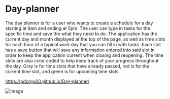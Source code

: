 # Day-planner

The day planner is for a user who wants to create a schedule for a day starting at 9am and ending at 5pm.
The user can type in tasks for the specific time and save the what they need to do.
The application has the current day and month displayed at the top of the page, as well as time slots for each hour of a typical work day that you can fill in with tasks. Each slot has a save button that will save any information entered into said slot in order to keep the application current when closing and reopening. The time slots are also color coded to help keep track of your progress throughout the day. Gray is for time slots that have already passed, red is for the current time slot, and green is for upcoming time slots.

https://pdorgu00.github.io/Day-planner/

![image](https://user-images.githubusercontent.com/56213571/80536785-e7694600-8970-11ea-90c3-6b016d51eaee.png)
